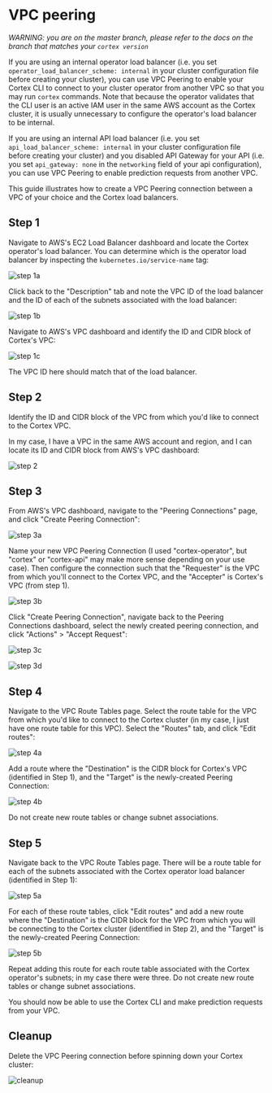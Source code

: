 # VPC peering

_WARNING: you are on the master branch, please refer to the docs on the branch that matches your `cortex version`_

If you are using an internal operator load balancer (i.e. you set `operator_load_balancer_scheme: internal` in your cluster configuration file before creating your cluster), you can use VPC Peering to enable your Cortex CLI to connect to your cluster operator from another VPC so that you may run `cortex` commands. Note that because the operator validates that the CLI user is an active IAM user in the same AWS account as the Cortex cluster, it is usually unnecessary to configure the operator's load balancer to be internal.

If you are using an internal API load balancer (i.e. you set `api_load_balancer_scheme: internal` in your cluster configuration file before creating your cluster) and you disabled API Gateway for your API (i.e. you set `api_gateway: none` in the `networking` field of your api configuration), you can use VPC Peering to enable prediction requests from another VPC.

This guide illustrates how to create a VPC Peering connection between a VPC of your choice and the Cortex load balancers.

## Step 1

Navigate to AWS's EC2 Load Balancer dashboard and locate the Cortex operator's load balancer. You can determine which is the operator load balancer by inspecting the `kubernetes.io/service-name` tag:

![step 1a](https://user-images.githubusercontent.com/808475/80126132-804e2a80-8547-11ea-8ce4-57d3fd96e2c4.png)

Click back to the "Description" tab and note the VPC ID of the load balancer and the ID of each of the subnets associated with the load balancer:

![step 1b](https://user-images.githubusercontent.com/808475/80127144-c2c43700-8548-11ea-95b4-ce9d1df024cc.png)

Navigate to AWS's VPC dashboard and identify the ID and CIDR block of Cortex's VPC:

![step 1c](https://user-images.githubusercontent.com/808475/80125554-af17d100-8546-11ea-96ec-00e2aaee7100.png)

The VPC ID here should match that of the load balancer.

## Step 2

Identify the ID and CIDR block of the VPC from which you'd like to connect to the Cortex VPC.

In my case, I have a VPC in the same AWS account and region, and I can locate its ID and CIDR block from AWS's VPC dashboard:

![step 2](https://user-images.githubusercontent.com/808475/80125729-eb4b3180-8546-11ea-8d20-6bc2478747ae.png)

## Step 3

From AWS's VPC dashboard, navigate to the "Peering Connections" page, and click "Create Peering Connection":

![step 3a](https://user-images.githubusercontent.com/808475/80127600-67df0f80-8549-11ea-9e10-765a6e273b54.png)

Name your new VPC Peering Connection (I used "cortex-operator", but "cortex" or "cortex-api" may make more sense depending on your use case). Then configure the connection such that the "Requester" is the VPC from which you'll connect to the Cortex VPC, and the "Accepter" is Cortex's VPC (from step 1).

![step 3b](https://user-images.githubusercontent.com/808475/80131545-3f5a1400-854f-11ea-9ca0-c51433d3fa3d.png)

Click "Create Peering Connection", navigate back to the Peering Connections dashboard, select the newly created peering connection, and click "Actions" > "Accept Request":

![step 3c](https://user-images.githubusercontent.com/808475/80132168-21d97a00-8550-11ea-8c22-79c65710d369.png)

![step 3d](https://user-images.githubusercontent.com/808475/80132179-26059780-8550-11ea-80fc-6670fcab7026.png)

## Step 4

Navigate to the VPC Route Tables page. Select the route table for the VPC from which you'd like to connect to the Cortex cluster (in my case, I just have one route table for this VPC). Select the "Routes" tab, and click "Edit routes":

![step 4a](https://user-images.githubusercontent.com/808475/80135180-b940cc00-8554-11ea-8162-c7409090897b.png)

Add a route where the "Destination" is the CIDR block for Cortex's VPC (identified in Step 1), and the "Target" is the newly-created Peering Connection:

![step 4b](https://user-images.githubusercontent.com/808475/80137033-78968200-8557-11ea-9d84-9221b772f0fc.png)

Do not create new route tables or change subnet associations.

## Step 5

Navigate back to the VPC Route Tables page. There will be a route table for each of the subnets associated with the Cortex operator load balancer (identified in Step 1):

![step 5a](https://user-images.githubusercontent.com/808475/80138244-5dc50d00-8559-11ea-9248-fc201d011530.png)

For each of these route tables, click "Edit routes" and add a new route where the "Destination" is the CIDR block for the VPC from which you will be connecting to the Cortex cluster (identified in Step 2), and the "Target" is the newly-created Peering Connection:

![step 5b](https://user-images.githubusercontent.com/808475/80138653-f78cba00-8559-11ea-8444-406e218c3bab.png)

Repeat adding this route for each route table associated with the Cortex operator's subnets; in my case there were three. Do not create new route tables or change subnet associations.

You should now be able to use the Cortex CLI and make prediction requests from your VPC.

## Cleanup

Delete the VPC Peering connection before spinning down your Cortex cluster:

![cleanup](https://user-images.githubusercontent.com/808475/80138851-57836080-855a-11ea-92f1-06d501932a41.png)
